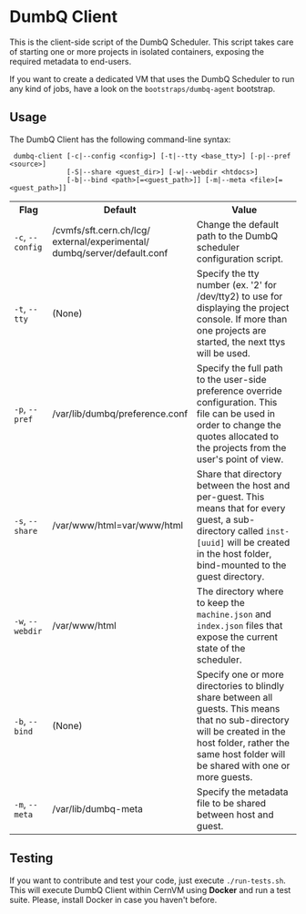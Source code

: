 
# DumbQ Client

This is the client-side script of the DumbQ Scheduler. This script takes care of starting one or more projects in isolated containers, exposing the required metadata to end-users. 

If you want to create a dedicated VM that uses the DumbQ Scheduler to run any kind of jobs, have a look on the `bootstraps/dumbq-agent` bootstrap.

## Usage

The DumbQ Client has the following command-line syntax:

```
 dumbq-client [-c|--config <config>] [-t|--tty <base_tty>] [-p|--pref <source>]
              [-S|--share <guest_dir>] [-w|--webdir <htdocs>]
              [-b|--bind <path>[=<guest_path>]] [-m|--meta <file>[=<guest_path>]]
```

<table>
    <tr>
        <th>Flag</th>
        <th width="200">Default</th>
        <th>Value</th>
    </tr>
    <tr>
        <td><code>-c</code>, <code>--config</code></td>
        <td>/cvmfs/sft.cern.ch/lcg/ external/experimental/ dumbq/server/default.conf</td>
        <td>Change the default path to the DumbQ scheduler configuration script.</td>
    </tr>
    <tr>
        <td><code>-t</code>, <code>--tty</code></td>
        <td>(None)</td>
        <td>Specify the tty number (ex. '2' for /dev/tty2) to use for displaying the project console. If more than one projects are started, the next ttys will be used.</td>
    </tr>
    <tr>
        <td><code>-p</code>, <code>--pref</code></td>
        <td>/var/lib/dumbq/preference.conf</td>
        <td>Specify the full path to the user-side preference override configuration. This file can be used in order to change the quotes allocated to the projects from the user's point of view.</td>
    </tr>
    <tr>
        <td><code>-s</code>, <code>--share</code></td>
        <td>/var/www/html=var/www/html</td>
        <td>Share that directory between the host and per-guest. This means that for every guest, a sub-directory called <code>inst-[uuid]</code> will be created in the host folder, bind-mounted to the guest directory.</td>
    </tr>
    <tr>
        <td><code>-w</code>, <code>--webdir</code></td>
        <td>/var/www/html</td>
        <td>The directory where to keep the <code>machine.json</code> and <code>index.json</code> files that expose the current state of the scheduler.</td>
    </tr>
    <tr>
        <td><code>-b</code>, <code>--bind</code></td>
        <td>(None)</td>
        <td>Specify one or more directories to blindly share between all guests. This means that no sub-directory will be created in the host folder, rather the same host folder will be shared with one or more guests.</td>
    </tr>
    <tr>
        <td><code>-m</code>, <code>--meta</code></td>
        <td>/var/lib/dumbq-meta</td>
        <td>Specify the metadata file to be shared between host and guest.</td>
    </tr>
</table>

## Testing
If you want to contribute and test your code, just execute ``./run-tests.sh``.
This will execute DumbQ Client within CernVM using __Docker__ and run a test
suite. Please, install Docker in case you haven't before.
